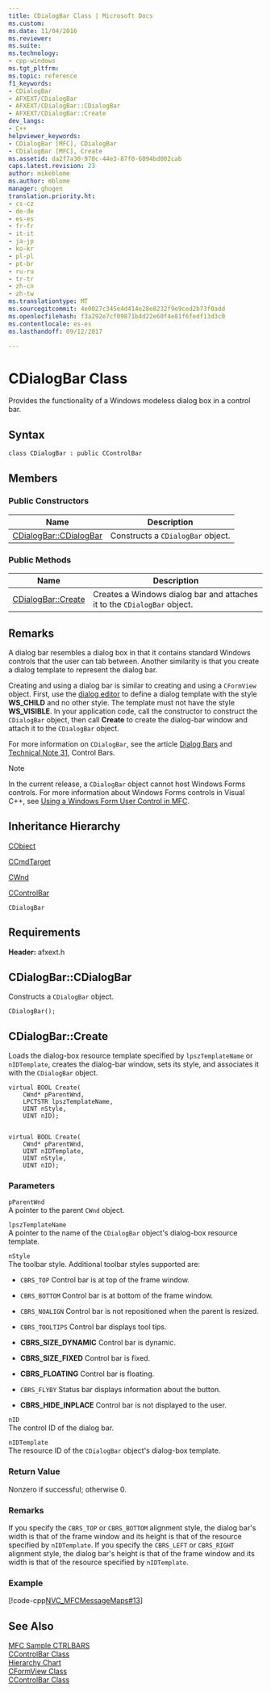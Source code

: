 ```yaml
---
title: CDialogBar Class | Microsoft Docs
ms.custom: 
ms.date: 11/04/2016
ms.reviewer: 
ms.suite: 
ms.technology:
- cpp-windows
ms.tgt_pltfrm: 
ms.topic: reference
f1_keywords:
- CDialogBar
- AFXEXT/CDialogBar
- AFXEXT/CDialogBar::CDialogBar
- AFXEXT/CDialogBar::Create
dev_langs:
- C++
helpviewer_keywords:
- CDialogBar [MFC], CDialogBar
- CDialogBar [MFC], Create
ms.assetid: da2f7a30-970c-44e3-87f0-6094bd002cab
caps.latest.revision: 23
author: mikeblome
ms.author: mblome
manager: ghogen
translation.priority.ht:
- cs-cz
- de-de
- es-es
- fr-fr
- it-it
- ja-jp
- ko-kr
- pl-pl
- pt-br
- ru-ru
- tr-tr
- zh-cn
- zh-tw
ms.translationtype: MT
ms.sourcegitcommit: 4e0027c345e4d414e28e8232f9e9ced2b73f0add
ms.openlocfilehash: f3a292e7cf09871b4d22e60f4e81f6fedf13d3c0
ms.contentlocale: es-es
ms.lasthandoff: 09/12/2017

---
```

# <a name="cdialogbar-class"></a>CDialogBar Class
Provides the functionality of a Windows modeless dialog box in a control bar.  
  
## <a name="syntax"></a>Syntax  
  
```  
class CDialogBar : public CControlBar  
```  
  
## <a name="members"></a>Members  
  
### <a name="public-constructors"></a>Public Constructors  
  
|Name|Description|  
|----------|-----------------|  
|[CDialogBar::CDialogBar](#cdialogbar)|Constructs a `CDialogBar` object.|  
  
### <a name="public-methods"></a>Public Methods  
  
|Name|Description|  
|----------|-----------------|  
|[CDialogBar::Create](#create)|Creates a Windows dialog bar and attaches it to the `CDialogBar` object.|  
  
## <a name="remarks"></a>Remarks  
 A dialog bar resembles a dialog box in that it contains standard Windows controls that the user can tab between. Another similarity is that you create a dialog template to represent the dialog bar.  
  
 Creating and using a dialog bar is similar to creating and using a `CFormView` object. First, use the [dialog editor](../../windows/dialog-editor.md) to define a dialog template with the style **WS_CHILD** and no other style. The template must not have the style **WS_VISIBLE**. In your application code, call the constructor to construct the `CDialogBar` object, then call **Create** to create the dialog-bar window and attach it to the `CDialogBar` object.  
  
 For more information on `CDialogBar`, see the article [Dialog Bars](../../mfc/dialog-bars.md) and [Technical Note 31](../../mfc/tn031-control-bars.md), Control Bars.  
  
> [!NOTE]
>  In the current release, a `CDialogBar` object cannot host Windows Forms controls. For more information about Windows Forms controls in Visual C++, see [Using a Windows Form User Control in MFC](../../dotnet/using-a-windows-form-user-control-in-mfc.md).  
  
## <a name="inheritance-hierarchy"></a>Inheritance Hierarchy  
 [CObject](../../mfc/reference/cobject-class.md)  
  
 [CCmdTarget](../../mfc/reference/ccmdtarget-class.md)  
  
 [CWnd](../../mfc/reference/cwnd-class.md)  
  
 [CControlBar](../../mfc/reference/ccontrolbar-class.md)  
  
 `CDialogBar`  
  
## <a name="requirements"></a>Requirements  
 **Header:** afxext.h  
  
##  <a name="cdialogbar"></a>  CDialogBar::CDialogBar  
 Constructs a `CDialogBar` object.  
  
```  
CDialogBar();
```  
  
##  <a name="create"></a>  CDialogBar::Create  
 Loads the dialog-box resource template specified by `lpszTemplateName` or `nIDTemplate`, creates the dialog-bar window, sets its style, and associates it with the `CDialogBar` object.  
  
```  
virtual BOOL Create(
    CWnd* pParentWnd,  
    LPCTSTR lpszTemplateName,  
    UINT nStyle,  
    UINT nID);

 
virtual BOOL Create(
    CWnd* pParentWnd,  
    UINT nIDTemplate,  
    UINT nStyle,  
    UINT nID);
```  
  
### <a name="parameters"></a>Parameters  
 `pParentWnd`  
 A pointer to the parent `CWnd` object.  
  
 `lpszTemplateName`  
 A pointer to the name of the `CDialogBar` object's dialog-box resource template.  
  
 `nStyle`  
 The toolbar style. Additional toolbar styles supported are:  
  
- `CBRS_TOP` Control bar is at top of the frame window.  
  
- `CBRS_BOTTOM` Control bar is at bottom of the frame window.  
  
- `CBRS_NOALIGN` Control bar is not repositioned when the parent is resized.  
  
- `CBRS_TOOLTIPS` Control bar displays tool tips.  
  
- **CBRS_SIZE_DYNAMIC** Control bar is dynamic.  
  
- **CBRS_SIZE_FIXED** Control bar is fixed.  
  
- **CBRS_FLOATING** Control bar is floating.  
  
- `CBRS_FLYBY` Status bar displays information about the button.  
  
- **CBRS_HIDE_INPLACE** Control bar is not displayed to the user.  
  
 `nID`  
 The control ID of the dialog bar.  
  
 `nIDTemplate`  
 The resource ID of the `CDialogBar` object's dialog-box template.  
  
### <a name="return-value"></a>Return Value  
 Nonzero if successful; otherwise 0.  
  
### <a name="remarks"></a>Remarks  
 If you specify the `CBRS_TOP` or `CBRS_BOTTOM` alignment style, the dialog bar's width is that of the frame window and its height is that of the resource specified by `nIDTemplate`. If you specify the `CBRS_LEFT` or `CBRS_RIGHT` alignment style, the dialog bar's height is that of the frame window and its width is that of the resource specified by `nIDTemplate`.  
  
### <a name="example"></a>Example  
 [!code-cpp[NVC_MFCMessageMaps#13](../../mfc/reference/codesnippet/cpp/cdialogbar-class_1.cpp)]  
  
## <a name="see-also"></a>See Also  
 [MFC Sample CTRLBARS](../../visual-cpp-samples.md)   
 [CControlBar Class](../../mfc/reference/ccontrolbar-class.md)   
 [Hierarchy Chart](../../mfc/hierarchy-chart.md)   
 [CFormView Class](../../mfc/reference/cformview-class.md)   
 [CControlBar Class](../../mfc/reference/ccontrolbar-class.md)

